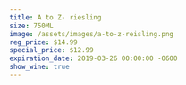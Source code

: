 ```yaml
---
title: A to Z- riesling
size: 750ML
image: /assets/images/a-to-z-reisling.png
reg_price: $14.99
special_price: $12.99
expiration_date: 2019-03-26 00:00:00 -0600
show_wine: true
---
```


